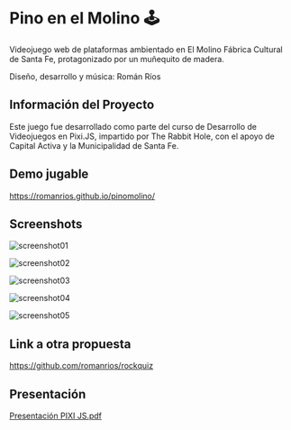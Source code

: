 # Pino en el Molino 🕹️
Videojuego web de plataformas ambientado en El Molino Fábrica Cultural de Santa Fe, protagonizado por un muñequito de madera.

Diseño, desarrollo y música: Román Ríos

## Información del Proyecto
Este juego fue desarrollado como parte del curso de Desarrollo de Videojuegos en Pixi.JS, impartido por The Rabbit Hole, con el apoyo de Capital Activa y la Municipalidad de Santa Fe.

## Demo jugable
https://romanrios.github.io/pinomolino/

## Screenshots

![screenshot01](https://github.com/romanrios/pinomolino/assets/122373737/eb2f1b98-2647-43fc-9997-a73dfe82d073)

![screenshot02](https://github.com/romanrios/pinomolino/assets/122373737/3630e451-e9f4-498d-88fc-65af31b7baa2)

![screenshot03](https://github.com/romanrios/pinomolino/assets/122373737/d5157bdf-aa68-4a47-a794-433dcfaa4a3a)

![screenshot04](https://github.com/romanrios/pinomolino/assets/122373737/43182172-469b-4b58-97b7-9cca444e8c69)

![screenshot05](https://github.com/romanrios/pinomolino/assets/122373737/b5f72490-e0c8-431f-9741-677b7561265e)

## Link a otra propuesta
https://github.com/romanrios/rockquiz

## Presentación

[Presentación PIXI JS.pdf](https://github.com/romanrios/pinomolino/files/12852210/Presentacion.PIXI.JS.pdf)


